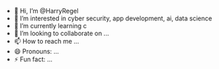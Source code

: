 - 👋 Hi, I’m @HarryRegel
- 👀 I’m interested in cyber security, app development, ai, data science
- 🌱 I’m currently learning c
- 💞️ I’m looking to collaborate on ...
- 📫 How to reach me ...
- 😄 Pronouns: ...
- ⚡ Fun fact: ...

<!---
HarryRegel/HarryRegel is a ✨ special ✨ repository because its `README.md` (this file) appears on your GitHub profile.
You can click the Preview link to take a look at your changes.
--->
